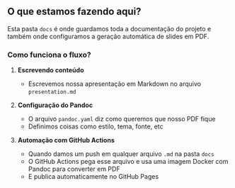 ## O que estamos fazendo aqui?

Esta pasta `docs` é onde guardamos toda a documentação do projeto e também onde configuramos a geração automática de slides em PDF.

### Como funciona o fluxo?

1. **Escrevendo conteúdo**
   - Escrevemos nossa apresentação em Markdown no arquivo `presentation.md`

2. **Configuração do Pandoc**
   - O arquivo `pandoc.yaml` diz como queremos que nosso PDF fique
   - Definimos coisas como estilo, tema, fonte, etc

3. **Automação com GitHub Actions**
   - Quando damos um push em qualquer arquivo `.md` na pasta `docs`
   - O GitHub Actions pega esse arquivo e usa uma imagem Docker com Pandoc para converter em PDF
   - E publica automaticamente no GitHub Pages
